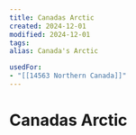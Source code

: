 ```yaml
---
title: Canadas Arctic
created: 2024-12-01
modified: 2024-12-01
tags: 
alias: Canada's Arctic

usedFor:
- "[[14563 Northern Canada]]"
---
```

# Canadas Arctic

